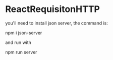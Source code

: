 # ReactRequisitonHTTP

you'll need to install json server, the command is:

npm i json-server

and run with

npm run server
